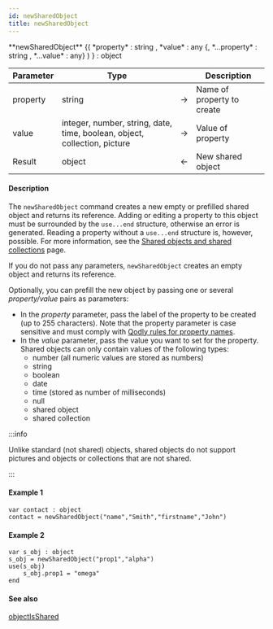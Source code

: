 ```yaml
---
id: newSharedObject
title: newSharedObject
---
```


<!-- REF #_command_.newSharedObject.Syntax -->**newSharedObject** {( *property* : string , *value* : any {, *...property* : string , *...value* : any} ) } : object<!-- END REF -->


<!-- REF #_command_.newSharedObject.Params -->
|Parameter|Type||Description|
|---------|--- |:---:|------|
|property|string|&#8594;|Name of property to create|
|value|integer, number, string, date, time, boolean, object, collection, picture|&#8594;|Value of property|
|Result|object|&#8592;|New shared object|<!-- END REF -->

#### Description

The `newSharedObject` command <!-- REF #_command_.newSharedObject.Summary -->creates a new empty or prefilled shared object and returns its reference<!-- END REF -->. Adding or editing a property to this object must be surrounded by the `use...end` structure, otherwise an error is generated. Reading a property without a `use...end` structure is, however, possible. For more information, see the [Shared objects and shared collections](../basics/lang-shared.md) page.

If you do not pass any parameters, `newSharedObject` creates an empty object and returns its reference.

Optionally, you can prefill the new object by passing one or several *property/value* pairs as parameters:

- In the *property* parameter, pass the label of the property to be created (up to 255 characters). Note that the property parameter is case sensitive and must comply with [Qodly rules for property names](../basics/lang-identifiers.md#object-properties).
- In the *value* parameter, pass the value you want to set for the property. Shared objects can only contain values of the following types:
	- number (all numeric values are stored as numbers)
	- string
	- boolean
	- date
	- time (stored as number of milliseconds)
	- null
	- shared object
	- shared collection

:::info

Unlike standard (not shared) objects, shared objects do not support pictures and objects or collections that are not shared.

:::

#### Example 1

```qs
var contact : object
contact = newSharedObject("name","Smith","firstname","John")
```

#### Example 2

```qs
var s_obj : object
s_obj = newSharedObject("prop1","alpha")
use(s_obj)
    s_obj.prop1 = "omega"
end
```

#### See also

[objectIsShared](objectIsShared.md)
